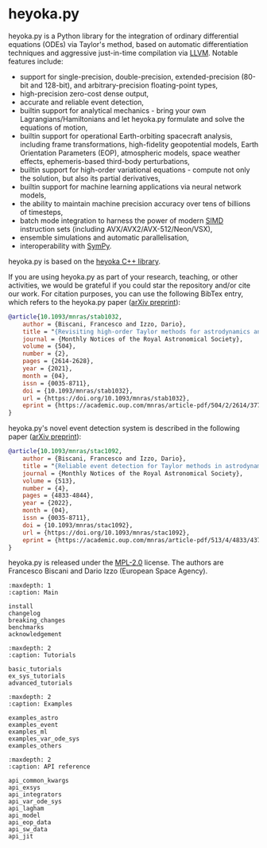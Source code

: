 # heyoka.py

heyoka.py is a Python library for the integration of ordinary differential equations
(ODEs) via Taylor's method, based on automatic differentiation techniques and aggressive just-in-time
compilation via [LLVM](https://llvm.org/). Notable features include:

- support for single-precision, double-precision, extended-precision (80-bit and 128-bit),
  and arbitrary-precision floating-point types,
- high-precision zero-cost dense output,
- accurate and reliable event detection,
- builtin support for analytical mechanics - bring your own Lagrangians/Hamiltonians
  and let heyoka.py formulate and solve the equations of motion,
- builtin support for operational Earth-orbiting spacecraft analysis, including frame
  transformations, high-fidelity geopotential models, Earth Orientation Parameters (EOP),
  atmospheric models, space weather effects, ephemeris-based third-body perturbations,
- builtin support for high-order variational equations - compute not only the solution,
  but also its partial derivatives,
- builtin support for machine learning applications via neural network models,
- the ability to maintain machine precision accuracy over
  tens of billions of timesteps,
- batch mode integration to harness the power of modern
  [SIMD](https://en.wikipedia.org/wiki/SIMD) instruction sets
  (including AVX/AVX2/AVX-512/Neon/VSX),
- ensemble simulations and automatic parallelisation,
- interoperability with [SymPy](https://www.sympy.org/en/index.html).

heyoka.py is based on the [heyoka C++ library](https://github.com/bluescarni/heyoka).

If you are using heyoka.py as part of your research, teaching, or other activities, we would be grateful if you could star
the repository and/or cite our work. For citation purposes, you can use the following BibTex entry, which refers
to the heyoka.py paper ([arXiv preprint](https://arxiv.org/abs/2105.00800)):

```bibtex
@article{10.1093/mnras/stab1032,
    author = {Biscani, Francesco and Izzo, Dario},
    title = "{Revisiting high-order Taylor methods for astrodynamics and celestial mechanics}",
    journal = {Monthly Notices of the Royal Astronomical Society},
    volume = {504},
    number = {2},
    pages = {2614-2628},
    year = {2021},
    month = {04},
    issn = {0035-8711},
    doi = {10.1093/mnras/stab1032},
    url = {https://doi.org/10.1093/mnras/stab1032},
    eprint = {https://academic.oup.com/mnras/article-pdf/504/2/2614/37750349/stab1032.pdf}
}
```

heyoka.py's novel event detection system is described in the following paper ([arXiv preprint](https://arxiv.org/abs/2204.09948)):

```bibtex
@article{10.1093/mnras/stac1092,
    author = {Biscani, Francesco and Izzo, Dario},
    title = "{Reliable event detection for Taylor methods in astrodynamics}",
    journal = {Monthly Notices of the Royal Astronomical Society},
    volume = {513},
    number = {4},
    pages = {4833-4844},
    year = {2022},
    month = {04},
    issn = {0035-8711},
    doi = {10.1093/mnras/stac1092},
    url = {https://doi.org/10.1093/mnras/stac1092},
    eprint = {https://academic.oup.com/mnras/article-pdf/513/4/4833/43796551/stac1092.pdf}
}
```

heyoka.py is released under the [MPL-2.0](https://www.mozilla.org/en-US/MPL/2.0/FAQ/) license.
The authors are Francesco Biscani and Dario Izzo (European Space Agency).

```{toctree}
:maxdepth: 1
:caption: Main
 
install
changelog
breaking_changes
benchmarks
acknowledgement

```

```{toctree}
:maxdepth: 2
:caption: Tutorials
 
basic_tutorials
ex_sys_tutorials
advanced_tutorials
```

```{toctree}
:maxdepth: 2
:caption: Examples

examples_astro
examples_event
examples_ml
examples_var_ode_sys
examples_others
```

```{toctree}
:maxdepth: 2
:caption: API reference

api_common_kwargs
api_exsys
api_integrators
api_var_ode_sys
api_lagham
api_model
api_eop_data
api_sw_data
api_jit
```
